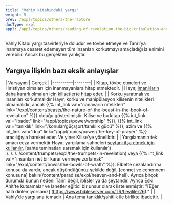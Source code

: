 ```yaml
---
title: "Vahiy kitabındaki yargı"
weight: 5
prev: /expl/topics/others/the-rapture
docType: expl
appl: /appl/topics/others/reading-of-revelation-the-big-tribulation-and-the-rapture
---
```


Vahiy Kitabı yargı tasvirleriyle doludur ve tövbe etmeye ve Tanrı’ya inanmaya cesaret edemeyen tüm insanları korkutmayı amaçladığı izlenimini verebilir. Ancak bu gerçekten yanlıştır.

## Yargıya ilişkin bazı eksik anlayışlar

<a name="3b7a"></a>
| Varsayım | Gerçek |
|----------|--------|
| Kitap, tövbe etmeleri ve Hıristiyan olmaları için inanmayanlara hitap etmektedir. | Hayır, [imanlıların daha kararlı olmaları için kilise(ler)e hitap eder](../../../background/literature/expl/the-book-of-revelation-how-to-read-it). |
| Korku yaratmalı ve insanları korkutmalıdır Hayır, korku ve manipülasyon kilisenin nitelikleri olmamalıdır, ancak {{% int_link val="canavarın nitelikleri" link="/expl/content/beasts/the-nature-of-the-beast-in-the-book-of-revelation" %}} olduğu gösterilmiştir. Kilise ve bu kitap {{% int_link val="ibadet" link="/appl/topics/power/worship" %}}, {{% int_link val="tanıklık" link="/konular/güç/şort/tanıklık gücü" %}}, azim ve {{% int_link val="dua" link="/appl/topics/power/the-key-of-prayer" %}} aracılığıyla hareket eder. Ve yine: Kilise'ye yöneliktir. |
| Yargılamanın tek amacı ceza vermektir Hayır, yargılama sahneleri [şeytanı ifşa etmek için kullanılır](../../../content/seals/expl/the-mystery-of-the-four-horse-men), [sahte teminatları sarsmak için kullanılır](. ./../../../content/trumpets/expl/the-trumpets-in-revelation) veya {{% int_link val="insanları net bir karar vermeye zorlamak" link="/expl/content/bowls/the-bowls-of-wrath" %}}. Elbette cezalandırma konusu da vardır, ancak düşündüğünüz şekilde değil, [cennet ve cehennem konusuna] bakın(/content/paradise/expl/heaven-and-hell). Ayrıca birçok durumda bunun nedeni Tanrı değil, iblisler ya da şeytandır. Ayrıca Eski Ahit'te kutsamalar ve lanetler eğitici bir unsur olarak listelenmiştir: "[Eğer hâlâ dinlemiyorsanız] (https://www.bibleserver.com/TR/Levililer26)." |
| Vahiy'de yargı ana temadır | Ana tema tanıklık/şahitlik ile birlikte ibadettir. |
